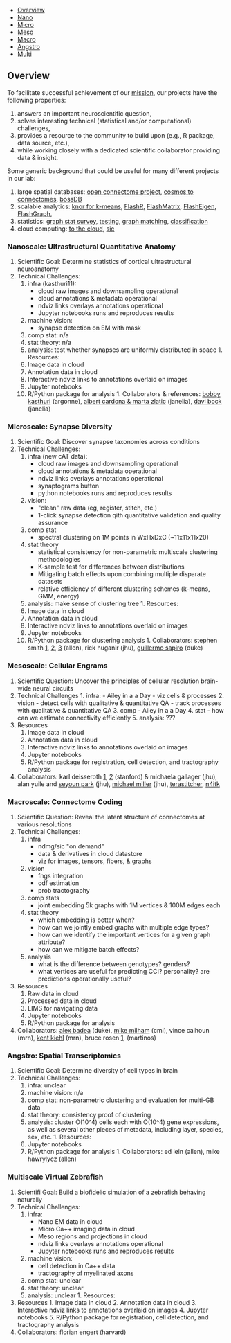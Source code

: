 - [Overview](https://github.com/neurodata/weekly-experiments/blob/master/projects.md#Overview)
- [Nano](https://github.com/neurodata/weekly-experiments/blob/master/projects.md#nanoscale-ultrastructural-quantitative-anatomy)
- [Micro](https://github.com/neurodata/weekly-experiments/blob/master/projects.md#microscale-synapse-diversity)
- [Meso](https://github.com/neurodata/weekly-experiments/blob/master/projects.md#mesoscale-cellular-engrams)
- [Macro](https://github.com/neurodata/weekly-experiments/blob/master/projects.md#macroscale-connectome-coding)
- [Angstro](https://github.com/neurodata/weekly-experiments/blob/master/projects.md#angstro-spatial-transcriptomics)
- [Multi](https://github.com/neurodata/weekly-experiments/blob/master/projects.md#multiscale-virtual-zebrafish)


## Overview

To facilitate successful achievement of our [mission](mission.md), our projects have the following properties:

1. answers an important neuroscientific question,
2. solves interesting technical (statistical and/or computational) challenges,
3. provides a resource to the community to build upon (e.g., R package, data source, etc.),
4. while working closely with a dedicated scientific collaborator providing data & insight.


Some generic background that could be useful for many different projects in our lab:
1. large spatial databases: [open connectome project](https://dl.acm.org/citation.cfm?doid=2484838.2484870),  [cosmos to connectomes](http://linkinghub.elsevier.com/retrieve/pii/S0896-6273(14)00746-6http://linkinghub.elsevier.com/retrieve/pii/S0896-6273(14)00746-6), [bossDB](https://www.biorxiv.org/content/early/2017/11/10/217745)
2. scalable analytics: [knor for k-means](https://arxiv.org/abs/1606.08905), [FlashR](https://arxiv.org/abs/1604.06414), [FlashMatrix](https://arxiv.org/abs/1602.02864), [FlashEigen](https://arxiv.org/abs/1602.01421), [FlashGraph](https://arxiv.org/abs/1408.0500), 
3.  statistics: [graph stat survey](https://arxiv.org/abs/1709.05454), [testing](https://arxiv.org/abs/1609.05148), [graph matching](https://arxiv.org/abs/1405.3133), [classification](https://arxiv.org/abs/1709.01233)
4. cloud computing: [to the cloud](http://www.cell.com/neuron/abstract/S0896-6273(16)30783-8), [sic](https://academic.oup.com/gigascience/article/6/5/1/3062833)

### Nanoscale: Ultrastructural Quantitative Anatomy
   1. Scientific Goal: Determine statistics of cortical ultrastructural neuroanatomy
   1. Technical Challenges:
        1. infra (kasthuri11): 
            - cloud raw images and downsampling operational
            - cloud annotations & metadata operational
            - ndviz links overlays annotations operational
            - Jupyter notebooks runs and reproduces results
        2. machine vision: 
            - synapse detection on EM with mask
        3. comp stat: n/a
        4. stat theory: n/a
        5. analysis: test whether synapses are uniformly distributed in space
    1. Resources:
        1. Image data in cloud
        2. Annotation data in cloud
        3. Interactive ndviz links to annotations overlaid on images
        4. Jupyter notebooks
        5. R/Python package for analysis 
    1. Collaborators & references: [bobby kasthuri](http://www.cell.com/cell/pdfExtended/S0092-8674(15)00824-7) (argonne), [albert cardona & marta zlatic](https://www.nature.com/articles/nature23455) (janelia), [davi bock](https://www.nature.com/articles/nature09802) (janelia)    

### Microscale: Synapse Diversity
  1. Scientific Goal: Discover synapse taxonomies across conditions
  1. Technical Challenges:
        1. infra (new cAT data):
            - cloud raw images and downsampling operational
            - cloud annotations & metadata operational
            - ndviz links overlays annotations operational
            - synaptograms button
            - python notebooks runs and reproduces results
        2. vision:
            - "clean" raw data (eg, register, stitch, etc.)
            - 1-click synapse detection qith quantitative validation and quality assurance
        3. comp stat
            - spectral clustering on 1M points in WxHxDxC (~11x11x11x20)
        4. stat theory
            - statistical consistency for non-parametric multiscale clustering methodologies
            - K-sample test for differences between distributions
            - Mitigating batch effects upon combining multiple disparate datasets
            - relative efficiency of different clustering schemes (k-means, GMM, energy)
        5. analysis: make sense of clustering tree
    1. Resources:
        1. Image data in cloud
        2. Annotation data in cloud
        3. Interactive ndviz links to annotations overlaid on images
        4. Jupyter notebooks
        5. R/Python package for clustering analysis 
    1. Collaborators: stephen smith [1](http://www.jneurosci.org/content/35/14/5792.short), [2](https://www.frontiersin.org/articles/10.3389/fnana.2015.00100/full), [3](http://www.cell.com/neuron/abstract/S0896-6273(10)00766-X) (allen), rick huganir (jhu), [guillermo sapiro](http://journals.plos.org/ploscompbiol/article?id=10.1371/journal.pcbi.1005493) (duke)
    
### Mesoscale: Cellular Engrams
 1. Scientific Question: Uncover the principles of cellular resolution brain-wide neural circuits 
 1. Technical Challenges
            1. infra:
              - Ailey in a a Day
              - viz cells & processes
            2. vision
              - detect cells with qualitative & quantitative QA
              - track processes with qualitative & quantitative QA
            3. comp
              - Ailey in a a Day
            4. stat
              - how can we estimate connectivity efficiently
            5. analysis: ???        
  1. Resources
        1. Image data in cloud
        2. Annotation data in cloud
        3. Interactive ndviz links to annotations overlaid on images
        4. Jupyter notebooks
        5. R/Python package for registration, cell detection, and tractography analysis 
  1. Collaborators: karl deisseroth [1](https://www.sciencedirect.com/science/article/pii/S009286741630558X), [2](https://www.sciencedirect.com/science/article/pii/S009286741500851X) (stanford) & michaela gallager (jhu), alan yuile and [seyoun park](http://onlinelibrary.wiley.com/wol1/doi/10.1118/1.4811203/full) (jhu), [michael miller](https://link.springer.com/chapter/10.1007/978-3-319-66182-7_32) (jhu), [terastitcher](http://abria.github.io/TeraStitcher/), [n4itk](http://ieeexplore.ieee.org/document/5445030/authors?ctx=authors) 
  
### Macroscale: Connectome Coding
  1. Scientific Question: Reveal the latent structure of connectomes at various resolutions
   1. Technical Challenges:
        1. infra
            - ndmg/sic "on demand"
            - data & derivatives in cloud datastore
            - viz for images, tensors, fibers, & graphs
        2. vision
            - fngs integration
            - odf estimation
            - prob tractography
        3. comp stats
            - joint embedding 5k graphs with 1M vertices & 100M edges each
        4. stat theory
            - which embedding is better when?
            - how can we jointly embed graphs with multiple edge types?
            - how can we identify the important vertices for a given graph attribute?
            - how can we mitigate batch effects?
        5. analysis
            - what is the difference between genotypes? genders?
            - what vertices are useful for predicting CCI? personality? are predictions operationally useful?
   1. Resources
        1. Raw data in cloud
        2. Processed data in cloud
        3. LIMS for navigating data
        4. Jupyter notebooks
        5. R/Python package for analysis 
   1. Collaborators: [alex badea](https://academic.oup.com/cercor/article/25/11/4628/2367615) (duke), [mike milham](https://www.biorxiv.org/content/early/2017/06/13/149369) (cmi), vince calhoun (mrn), [kent kiehl](https://www.amazon.com/Psychopath-Whisperer-Science-Without-Conscience/dp/0770435866) (mrn), bruce rosen [1](https://www.sciencedirect.com/science/article/pii/S1053811915007983?via%3Dihub), (martinos)
    
   
### Angstro: Spatial Transcriptomics

   1. Scientific Goal: Determine diversity of cell types in brain
   1. Technical Challenges: 
        1. infra: unclear 
        2. machine vision: n/a 
        3. comp stat: non-parametric clustering and evaluation for multi-GB data
        4. stat theory: consistency proof of clustering
        5. analysis: cluster O(10^4) cells each with O(10^4) gene expressions, as well as several other pieces of metadata, including layer, species, sex, etc. 
    1. Resources:
        4. Jupyter notebooks
        5. R/Python package for analysis 
    1. Collaborators: ed lein (allen), mike hawrylycz (allen)
    
    
 ### Multiscale Virtual Zebrafish
 
   1. Scientifi Goal: Build a biofidelic simulation of a zebrafish behaving naturally
   1. Technical Challenges: 
        1. infra: 
            - Nano EM data in cloud
            - Micro Ca++ imaging data in cloud
            - Meso regions and projections in cloud
            - ndviz links overlays annotations operational
            - Jupyter notebooks runs and reproduces results
        2. machine vision:
            - cell detection in Ca++ data
            - tractography of myelinated axons
        3. comp stat: unclear
        4. stat theory: unclear
        5. analysis: unclear
    1. Resources:
 1. Resources
        1. Image data in cloud
        2. Annotation data in cloud
        3. Interactive ndviz links to annotations overlaid on images
        4. Jupyter notebooks
        5. R/Python package for registration, cell detection, and tractography analysis 
 1. Collaborators: florian engert (harvard) 
